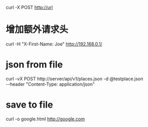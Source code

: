 curl -X POST <http://url>

# 增加额外请求头

curl -H "X-First-Name: Joe" <http://192.168.0.1/>

# json from file

curl -vX POST http://server/api/v1/places.json -d @testplace.json \
  --header "Content-Type: application/json"

# save to file

curl -o google.html http://google.com
